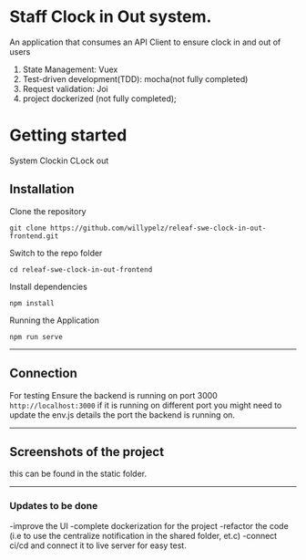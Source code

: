 # Staff Clock in Out system.
An application that consumes an API Client to ensure clock in and out of users

1.  State Management: Vuex
2.  Test-driven development(TDD): mocha(not fully completed)
3.  Request validation: Joi
4.  project dockerized (not fully completed);


# Getting started
System Clockin CLock out 

## Installation

Clone the repository

    git clone https://github.com/willypelz/releaf-swe-clock-in-out-frontend.git

Switch to the repo folder

    cd releaf-swe-clock-in-out-frontend
    
Install dependencies
    
    npm install

Running the Application 
    
    npm run serve
----------

## Connection

For testing Ensure the backend is running on port 3000
 `http://localhost:3000` if it is running on different port you might need to 
 update the env.js details the port the backend is running on.
    
----------

## Screenshots of the project

this can be found in the static folder.
    
----------

### Updates to be done

-improve the UI
-complete dockerization for the project
-refactor the code (i.e to use the centralize notification in the shared folder, et.c)
-connect ci/cd and connect it to live server for easy test.
